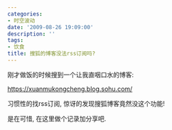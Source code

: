 ```yaml
---
categories:
- 时空波动
date: '2009-08-26 19:09:00'
description: ''
tags:
- 饮食
title: 搜狐的博客没法rss订阅吗?
---
```

刚才做饭的时候搜到一个让我直咽口水的博客:  
  
https://xuanmukongcheng.blog.sohu.com/  
  
习惯性的找rss订阅, 惊讶的发现搜狐博客竟然没这个功能!   
  
是在可惜, 在这里做个记录加分享吧.  


